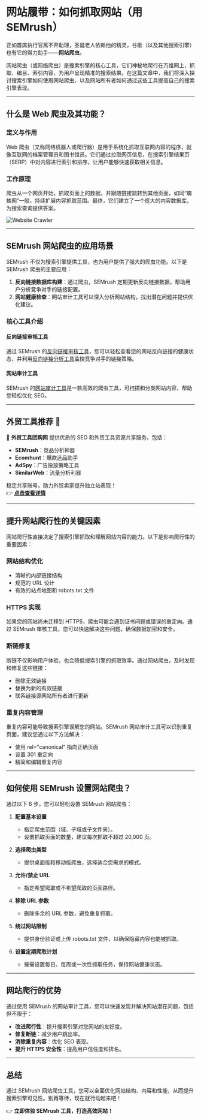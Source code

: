 # 网站履带：如何抓取网站（用 SEMrush）

正如首席执行官离不开助理，圣诞老人依赖他的精灵，谷歌（以及其他搜索引擎）也有它的得力助手——**网站爬虫**。

网站爬虫（或网络爬虫）是搜索引擎的核心工具，它们神秘地爬行在万维网上，抓取、编目、索引内容，为用户呈现精准的搜索结果。在这篇文章中，我们将深入探讨搜索引擎如何使用网站爬虫，以及网站所有者如何通过这些工具提高自己的搜索引擎表现。

---

## 什么是 Web 爬虫及其功能？

### 定义与作用

Web 爬虫（又称网络机器人或爬行器）是用于系统化抓取互联网内容的程序，就像互联网的档案管理员和图书馆员。它们通过拉取网页信息，在搜索引擎结果页（SERP）中对内容进行索引和排序，让用户能够快速获取相关信息。

### 工作原理

爬虫从一个网页开始，抓取页面上的数据，并跟随链接跳转到其他页面，如同“蜘蛛网”一般，持续扩展内容抓取范围。最终，它们建立了一个庞大的内容数据库，为搜索查询提供答案。

![Website Crawler](https://lh3.googleusercontent.com/FY4c5q6LDNJYiPFHvZ0tS43iY-HyGY_-hFOb0poKt-mlKTb-0PvjlgWeAv41M-TsDzVve1llBMffJUvKZW4wA7A6v7cvSfiC7XpyKG7TA0cXVtBJEpua2U8WKxoYPHwUN0ch0lbf)

---

## SEMrush 网站爬虫的应用场景

SEMrush 不仅为搜索引擎提供工具，也为用户提供了强大的爬虫功能。以下是 SEMrush 爬虫的主要应用：

1. **反向链接数据库构建**：通过爬虫，SEMrush 定期更新反向链接数据，帮助用户分析竞争对手的链接配置。
2. **网站健康检查**：网站审计工具可以深入分析网站结构，找出潜在问题并提供优化建议。

### 核心工具介绍

#### 反向链接审核工具
通过 SEMrush 的[反向链接审核工具](https://www.semrush.com/backlink_audit/)，您可以轻松查看您的网站反向链接的健康状态，并利用[反向链接分析工具](https://www.semrush.com/analytics/backlinks/)监控竞争对手的链接策略。

#### 网站审计工具
SEMrush 的[网站审计工具](https://www.semrush.com/siteaudit/)是一款高效的爬虫工具，可扫描和分类网站内容，帮助您轻松优化 SEO。

---

## **外贸工具推荐** 🎯

🚀 **外贸工具团购网** 提供优质的 SEO 和外贸工具资源共享服务，包括：

- **SEMrush**：竞品分析神器  
- **Ecomhunt**：爆款选品助手  
- **AdSpy**：广告投放策略工具  
- **SimilarWeb**：流量分析利器  

稳定共享账号，助力外贸卖家提升独立站表现！  
👉 **[点击查看详情](https://bit.ly/waimao518)**

---

## 提升网站爬行性的关键因素

网站爬行性直接决定了搜索引擎抓取和理解网站内容的能力。以下是影响爬行性的重要因素：

### 网站结构优化
- 清晰的内部链接结构  
- 规范的 URL 设计  
- 有效的站点地图和 robots.txt 文件  

### HTTPS 实现
如果您的网站尚未迁移到 HTTPS，爬虫可能会遇到证书问题或错误的重定向。通过 SEMrush 审核工具，您可以快速解决这些问题，确保数据加密和安全。

### 断链修复
断链不仅影响用户体验，也会降低搜索引擎的抓取效率。通过网站爬虫，及时发现和修复这些链接：

- 删除无效链接  
- 替换为新的有效链接  
- 联系链接源网站所有者进行更新  

### 重复内容管理
重复内容可能导致搜索引擎误解您的网站。SEMrush 网站审计工具可以识别重复页面，建议您通过以下方法解决：
- 使用 rel="canonical" 指向正确页面  
- 设置 301 重定向  
- 精简和编辑重复内容  

---

## 如何使用 SEMrush 设置网站爬虫？

通过以下 6 步，您可以轻松设置 SEMrush 网站爬虫：

1. **配置基本设置**  
   - 指定爬虫范围（域、子域或子文件夹）。  
   - 设置抓取页面的数量，建议每次抓取不超过 20,000 页。

2. **选择爬虫类型**  
   - 提供桌面版和移动版爬虫，选择适合您需求的模式。

3. **允许/禁止 URL**  
   - 指定希望爬取或不希望爬取的页面路径。

4. **移除 URL 参数**  
   - 删除多余的 URL 参数，避免重复抓取。

5. **绕过网站限制**  
   - 提供身份验证或上传 robots.txt 文件，以确保隐藏内容也能被抓取。

6. **设置定期爬取计划**  
   - 按需设置每日、每周或一次性抓取任务，保持网站健康状态。

---

## 网站爬行的优势

通过使用 SEMrush 的网站审计工具，您可以快速发现并解决网站潜在问题，包括但不限于：

- **改进爬行性**：提升搜索引擎对您网站的友好度。  
- **修复断链**：减少用户跳出率。  
- **消除重复内容**：优化 SEO 表现。  
- **提升 HTTPS 安全性**：提高用户信任度和排名。

---

## 总结

通过 SEMrush 网站爬虫工具，您可以全面优化网站结构、内容和性能，从而提升搜索引擎可见性。别再等待，现在就行动起来吧！

👉 **立即体验 SEMrush 工具，打造高效网站！**  
